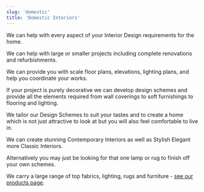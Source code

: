 ```yaml
---
slug: 'domestic'
title: 'Domestic Interiors'
---
```


We can help with every aspect of your Interior Design requirements for the home.

We can help with large or smaller projects including complete renovations and refurbishments.

We can provide you with scale floor plans, elevations, lighting plans, and help you coordinate your works.

If your project is purely decorative we can develop design schemes and provide all the elements required from wall coverings to soft furnishings to flooring and lighting.

We tailor our Design Schemes to suit your tastes and to create a home which is not just attractive to look at but you will also feel comfortable to live in.

We can create stunning Contemporary Interiors as well as Stylish Elegant more Classic Interiors.

Alternatively you may just be looking for that one lamp or rug to finish off your own schemes.

We carry a large range of top fabrics, lighting, rugs and furniture - [see our products page](/products).
